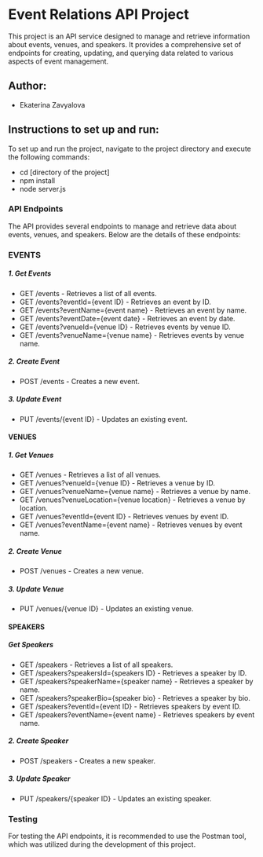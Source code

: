 # Event Relations API Project

This project is an API service designed to manage and retrieve information about events, venues, and speakers. It provides a comprehensive set of endpoints for creating, updating, and querying data related to various aspects of event management.

## Author:

- Ekaterina Zavyalova

## Instructions to set up and run:

To set up and run the project, navigate to the project directory and execute the following commands:

- cd [directory of the project]
- npm install
- node server.js

### API Endpoints

The API provides several endpoints to manage and retrieve data about events, venues, and speakers. Below are the details of these endpoints:

### EVENTS

##### 1. Get Events

- GET /events - Retrieves a list of all events.
- GET /events?eventId={event ID} - Retrieves an event by ID.
- GET /events?eventName={event name} - Retrieves an event by name.
- GET /events?eventDate={event date} - Retrieves an event by date.
- GET /events?venueId={venue ID} - Retrieves events by venue ID.
- GET /events?venueName={venue name} - Retrieves events by venue name.

##### 2. Create Event

- POST /events - Creates a new event.

##### 3. Update Event

- PUT /events/{event ID} - Updates an existing event.

#### VENUES

##### 1. Get Venues

- GET /venues - Retrieves a list of all venues.
- GET /venues?venueId={venue ID} - Retrieves a venue by ID.
- GET /venues?venueName={venue name} - Retrieves a venue by name.
- GET /venues?venueLocation={venue location} - Retrieves a venue by location.
- GET /venues?eventId={event ID} - Retrieves venues by event ID.
- GET /venues?eventName={event name} - Retrieves venues by event name.

##### 2. Create Venue

- POST /venues - Creates a new venue.

##### 3. Update Venue

- PUT /venues/{venue ID} - Updates an existing venue.

#### SPEAKERS

##### Get Speakers

- GET /speakers - Retrieves a list of all speakers.
- GET /speakers?speakersId={speakers ID} - Retrieves a speaker by ID.
- GET /speakers?speakerName={speaker name} - Retrieves a speaker by name.
- GET /speakers?speakerBio={speaker bio} - Retrieves a speaker by bio.
- GET /speakers?eventId={event ID} - Retrieves speakers by event ID.
- GET /speakers?eventName={event name} - Retrieves speakers by event name.

##### 2. Create Speaker

- POST /speakers - Creates a new speaker.

##### 3. Update Speaker

- PUT /speakers/{speaker ID} - Updates an existing speaker.

### Testing

For testing the API endpoints, it is recommended to use the Postman tool, which was utilized during the development of this project.
